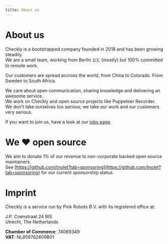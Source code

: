 ```yaml
---
title: About us
---
```


# About us

Checkly is a bootstrapped company founded in 2018 and has been growing steadily.  
We are a small team, working from Berlin 🇩🇪 (mostly) but 100% committed to remote work.

Our customers are spread accross the world, from China to Colorado. From Sweden to South Africa.  

We care about open communication, sharing knowledge and delivering an awesome service.   
We work on Checkly and open source projects like Puppeteer Recorder.  
We don't take ourselves too serious; we take our work and our customers very serious.  

If you want to join us, have a look at our [jobs page](/jobs).

# We ❤️ open source

We aim to donate 1% of our revenue to non-corporate backed open source maintainers.  
See [https://github.com/tnolet?tab=sponsoring](https://github.com/tnolet?tab=sponsoring) for our current sponsorship status.

# Imprint

Checkly is a service run by Pink Robots B.V. with its registered office at: 

J.P. Coenstraat 24 BIS  
Utrecht, The Netherlands  

**Chamber of Commerce**: 74069349   
**VAT**: NL859762609B01
